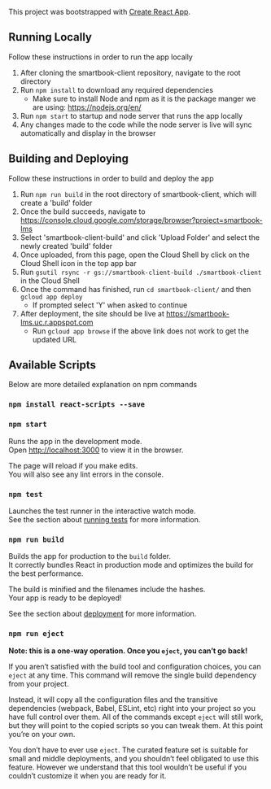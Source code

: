This project was bootstrapped with [Create React App](https://github.com/facebook/create-react-app).

## Running Locally

Follow these instructions in order to run the app locally

1. After cloning the smartbook-client repository, navigate to the root directory
2. Run `npm install` to download any required dependencies
   * Make sure to install Node and npm as it is the package manger we are using: https://nodejs.org/en/
3. Run `npm start` to startup and node server that runs the app locally
4. Any changes made to the code while the node server is live will sync automatically and display in the browser

## Building and Deploying

Follow these instructions in order to build and deploy the app

1. Run `npm run build` in the root directory of smartbook-client, which will create a 'build' folder
2. Once the build succeeds, navigate to https://console.cloud.google.com/storage/browser?project=smartbook-lms
3. Select 'smartbook-client-build' and click 'Upload Folder' and select the newly created 'build' folder
4. Once uploaded, from this page, open the Cloud Shell by click on the Cloud Shell icon in the top app bar
5. Run `gsutil rsync -r gs://smartbook-client-build ./smartbook-client` in the Cloud Shell 
6. Once the command has finished, run `cd smartbook-client/` and then `gcloud app deploy`
   * If prompted select 'Y' when asked to continue
7. After deployment, the site should be live at https://smartbook-lms.uc.r.appspot.com
   * Run `gcloud app browse` if the above link does not work to get the updated URL


## Available Scripts

Below are more detailed explanation on npm commands

### `npm install react-scripts --save`

### `npm start`

Runs the app in the development mode.<br />
Open [http://localhost:3000](http://localhost:3000) to view it in the browser.

The page will reload if you make edits.<br />
You will also see any lint errors in the console.

### `npm test`

Launches the test runner in the interactive watch mode.<br />
See the section about [running tests](https://facebook.github.io/create-react-app/docs/running-tests) for more information.

### `npm run build`

Builds the app for production to the `build` folder.<br />
It correctly bundles React in production mode and optimizes the build for the best performance.

The build is minified and the filenames include the hashes.<br />
Your app is ready to be deployed!

See the section about [deployment](https://facebook.github.io/create-react-app/docs/deployment) for more information.

### `npm run eject`

**Note: this is a one-way operation. Once you `eject`, you can’t go back!**

If you aren’t satisfied with the build tool and configuration choices, you can `eject` at any time. This command will remove the single build dependency from your project.

Instead, it will copy all the configuration files and the transitive dependencies (webpack, Babel, ESLint, etc) right into your project so you have full control over them. All of the commands except `eject` will still work, but they will point to the copied scripts so you can tweak them. At this point you’re on your own.

You don’t have to ever use `eject`. The curated feature set is suitable for small and middle deployments, and you shouldn’t feel obligated to use this feature. However we understand that this tool wouldn’t be useful if you couldn’t customize it when you are ready for it.

